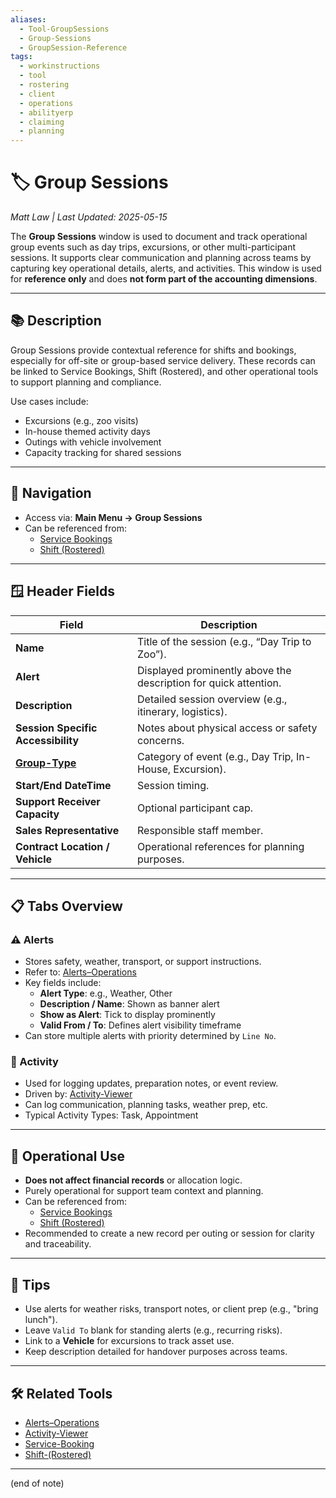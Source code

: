 ```yaml
---
aliases:
  - Tool-GroupSessions
  - Group-Sessions
  - GroupSession-Reference
tags:
  - workinstructions
  - tool
  - rostering
  - client
  - operations
  - abilityerp
  - claiming
  - planning
---
```


# 🏷️ Group Sessions

*Matt Law | Last Updated: 2025-05-15*

The **Group Sessions** window is used to document and track operational group events such as day trips, excursions, or other multi-participant sessions. It supports clear communication and planning across teams by capturing key operational details, alerts, and activities. This window is used for **reference only** and does **not form part of the accounting dimensions**.

---

## 📚 Description

Group Sessions provide contextual reference for shifts and bookings, especially for off-site or group-based service delivery. These records can be linked to Service Bookings, Shift (Rostered), and other operational tools to support planning and compliance.

Use cases include:
- Excursions (e.g., zoo visits)
- In-house themed activity days
- Outings with vehicle involvement
- Capacity tracking for shared sessions

---

## 🧭 Navigation

- Access via: **Main Menu → Group Sessions**
- Can be referenced from:
  - [Service Bookings](Service-Booking.md)
  - [Shift (Rostered)](Shift-(Rostered).md)

---

## 🪟 Header Fields

| Field | Description |
|-------|-------------|
| **Name** | Title of the session (e.g., “Day Trip to Zoo”). |
| **Alert** | Displayed prominently above the description for quick attention. |
| **Description** | Detailed session overview (e.g., itinerary, logistics). |
| **Session Specific Accessibility** | Notes about physical access or safety concerns. |
| **[Group-Type](Group-Type.md)** | Category of event (e.g., Day Trip, In-House, Excursion). |
| **Start/End DateTime** | Session timing. |
| **Support Receiver Capacity** | Optional participant cap. |
| **Sales Representative** | Responsible staff member. |
| **Contract Location / Vehicle** | Operational references for planning purposes. |

---

## 📋 Tabs Overview

### ⚠️ Alerts

- Stores safety, weather, transport, or support instructions.
- Refer to: [Alerts–Operations](Alerts–Operations.md)
- Key fields include:
  - **Alert Type**: e.g., Weather, Other
  - **Description / Name**: Shown as banner alert
  - **Show as Alert**: Tick to display prominently
  - **Valid From / To**: Defines alert visibility timeframe
- Can store multiple alerts with priority determined by `Line No`.

### 📝 Activity

- Used for logging updates, preparation notes, or event review.
- Driven by: [Activity-Viewer](Activity-Viewer.md)
- Can log communication, planning tasks, weather prep, etc.
- Typical Activity Types: Task, Appointment

---

## 🔄 Operational Use

- **Does not affect financial records** or allocation logic.
- Purely operational for support team context and planning.
- Can be referenced from:
  - [Service Bookings](Service-Booking.md)
  - [Shift (Rostered)](Shift-(Rostered).md)
- Recommended to create a new record per outing or session for clarity and traceability.

---

## 🎯 Tips

- Use alerts for weather risks, transport notes, or client prep (e.g., "bring lunch").
- Leave `Valid To` blank for standing alerts (e.g., recurring risks).
- Link to a **Vehicle** for excursions to track asset use.
- Keep description detailed for handover purposes across teams.

---

## 🛠️ Related Tools

- [Alerts–Operations](Alerts–Operations.md)
- [Activity-Viewer](Activity-Viewer.md)
- [Service-Booking](Service-Booking.md)
- [Shift-(Rostered)](Shift-(Rostered).md)

---
(end of note)
